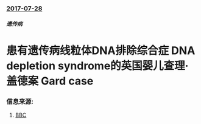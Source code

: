 ### [2017-07-28](/news/2017/07/28/index.md)

##### 遗传病
# 患有遗传病线粒体DNA排除综合症 DNA depletion syndrome的英国婴儿查理·盖德案 Gard case 




### 信息来源:

1. [BBC](http://www.bbc.com/news/uk-england-london-40752120)
